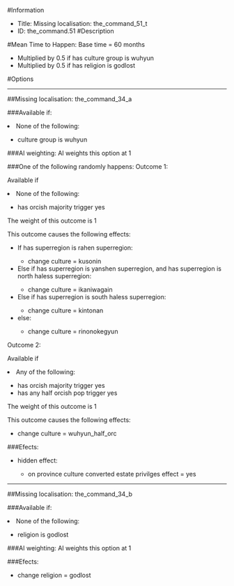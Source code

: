 #Information
 - Title: Missing localisation: the_command_51_t
 - ID: the_command.51
#Description

#Mean Time to Happen:
Base time = 60 months
 - Multiplied by 0.5 if has culture group is wuhyun
 - Multiplied by 0.5 if has religion is godlost

#Options

___
##Missing localisation: the_command_34_a

###Available if:
<li>None of the following:</li><ul><li>culture group is wuhyun</li></ul>

###AI weighting:
AI weights this option at 1


###One of the following randomly happens:
Outcome 1:

Available if <li>None of the following:</li><ul><li>has orcish majority trigger yes</li></ul>

The weight of this outcome is 1

This outcome causes the following effects:<ul><li>If has superregion is rahen superregion:</li><ul><li>change culture = kusonin</li></ul><li>Else if has superregion is yanshen superregion, and has superregion is north haless superregion:</li><ul><li>change culture = ikaniwagain</li></ul><li>Else if has superregion is south haless superregion:</li><ul><li>change culture = kintonan</li></ul><li>else:</li><ul><li>change culture = rinonokegyun</li></ul></ul>
Outcome 2:

Available if <li>Any of the following:</li><ul><li>has orcish majority trigger yes</li><li>has any half orcish pop trigger yes</li></ul>

The weight of this outcome is 1

This outcome causes the following effects:<ul><li>change culture = wuhyun_half_orc</li></ul>

###Efects:<ul><li>hidden effect:</li><ul><li>on province culture converted estate privilges effect = yes</li></ul></ul>

___
##Missing localisation: the_command_34_b

###Available if:
<li>None of the following:</li><ul><li>religion is godlost</li></ul>

###AI weighting:
AI weights this option at 1


###Efects:<ul><li>change religion = godlost</li></ul>
